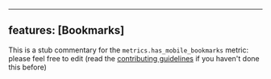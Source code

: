 
---
features: [Bookmarks]
---

This is a stub commentary for the `metrics.has_mobile_bookmarks` metric: please feel free to edit (read the
[contributing guidelines](https://github.com/mozilla/glean-annotations/blob/main/CONTRIBUTING.md)
if you haven't done this before)
